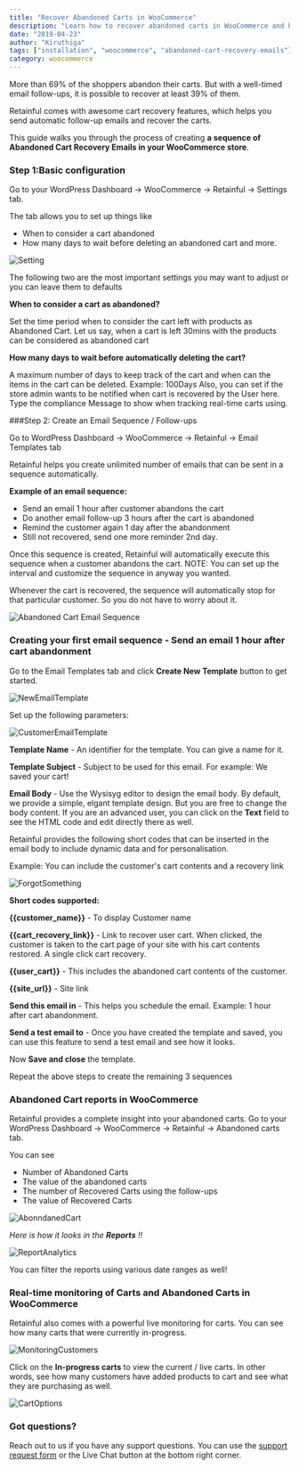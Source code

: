 ```yaml
---
title: "Recover Abandoned Carts in WooCommerce"
description: "Learn how to recover abandoned carts in WooCommerce and how to automatically send follow-up emails for cart abandonment"
date: "2019-04-23"
author: "Kiruthiga"
tags: ["installation", "woocommerce", "abandoned-cart-recovery-emails"]
category: woocommerce
---
```


More than 69% of the shoppers abandon their carts. But with a well-timed email follow-ups, it is possible to recover at least 39% of them.

Retainful comes with awesome cart recovery features, which helps you send automatic follow-up emails and recover the carts.

This guide walks you through the process of creating **a sequence of Abandoned Cart Recovery Emails in your WooCommerce store**.

### Step 1:Basic configuration

Go to your WordPress Dashboard -> WooCommerce -> Retainful -> Settings tab.

The tab allows you to set up things like
- When to consider a cart abandoned
- How many days to wait before deleting an abandoned cart 
and more.

![Setting](https://raw.githubusercontent.com/retainful/site-images/master/docs/abandoned-cart-recovery/setting.png)

The following two are the most important settings you may want to adjust or you can leave them to defaults

**When to consider a cart as abandoned?** 

Set the time period when to consider the cart left with products as Abandoned Cart. 
Let us say, when a cart is left 30mins with the products can be considered as abandoned cart

**How many days to wait before automatically deleting the cart?**

A maximum number of days to keep track of the cart and when can the items in the cart can be deleted.
Example: 100Days
Also, you can set if the store admin wants to be notified when cart is recovered by the User here.
Type the compliance Message to show when tracking real-time carts using.

###Step 2: Create an Email Sequence / Follow-ups

Go to WordPress Dashboard -> WooCommerce -> Retainful -> Email Templates tab

Retainful helps you create unlimited number of emails that can be sent in a sequence automatically.

**Example of an email sequence:**

- Send an email 1 hour after customer abandons the cart
- Do another email follow-up 3 hours after the cart is abandoned
- Remind the customer again 1 day after the abandonment
- Still not recovered, send one more reminder 2nd day.

Once this sequence is created, Retainful will automatically execute this sequence when a customer abandons the cart. 
NOTE: You can set up the interval and customize the sequence in anyway you wanted.

Whenever the cart is recovered, the sequence will automatically stop for that particular customer. So you do not have to worry about it.

![Abandoned Cart Email Sequence](https://raw.githubusercontent.com/retainful/site-images/master/docs/abandoned-cart-recovery/abandoned-cart-recovery-email-sequence.png)


### Creating your first email sequence - Send an email 1 hour after cart abandonment

Go to the Email Templates tab and click  **Create New Template** button to get started.


![NewEmailTemplate](https://raw.githubusercontent.com/retainful/site-images/master/docs/abandoned-cart-recovery/NewEmailTemplate.png)

Set up the following parameters:

![CustomerEmailTemplate](https://raw.githubusercontent.com/retainful/site-images/master/docs/abandoned-cart-recovery/EmailTemplate-for-customer.png)

**Template Name** - An identifier for the template. You can give a name for it. 

**Template Subject** - Subject to be used for this email. For example: We saved your cart! 

**Email Body** - Use the Wysisyg editor to design the email body. By default, we provide a simple, elgant template design. But you are free to change the body content. If you are an advanced user, you can click on the **Text** field to see the HTML code and edit directly there as well.

Retainful provides the following short codes that can be inserted in the email body to include dynamic data and for personalisation.

Example: You can include the customer's cart contents and a recovery link

![ForgotSomething](https://raw.githubusercontent.com/retainful/site-images/master/docs/abandoned-cart-recovery/ForgotSomething.png)

**Short codes supported:**

**{{customer_name}}** - To display Customer name

**{{cart_recovery_link}}** - Link to recover user cart. When clicked, the customer is taken to the cart page of your site with his cart contents restored. A single click cart recovery.

**{{user_cart}}** - This includes the abandoned cart contents of the customer.

**{{site_url}}** - Site link


**Send this email in** - This helps you schedule the email. Example: 1 hour after cart abandonment. 

**Send a test email to** - Once you have created the template and saved, you can use this feature to send a test email and see how it looks.

Now **Save and close** the template.

Repeat the above steps to create the remaining 3 sequences

### Abandoned Cart reports in WooCommerce

Retainful provides a complete insight into your abandoned carts.
Go to your WordPress Dashboard -> WooCommerce -> Retainful -> Abandoned carts tab.


You can see
- Number of Abandoned Carts
- The value of the abandoned carts
- The number of Recovered Carts using the follow-ups
- The value of Recovered Carts

![AbonndanedCart](https://raw.githubusercontent.com/retainful/site-images/master/docs/abandoned-cart-recovery/abondanedCarts.png)

<i>Here is how it looks in the **Reports** !!</i>

![ReportAnalytics](https://raw.githubusercontent.com/retainful/site-images/master/docs/abandoned-cart-recovery/Analytics.png)


You can filter the reports using various date ranges as well!


### Real-time monitoring of Carts and Abandoned Carts in WooCommerce

Retainful also comes with a powerful live monitoring for carts. You can see how many carts that were currently in-progress.

![MonitoringCustomers](https://raw.githubusercontent.com/retainful/site-images/master/docs/abandoned-cart-recovery/legends.png)

Click on the **In-progress carts** to view the current / live carts. In other words, see how many customers have added products to cart and see what they are purchasing as well.

![CartOptions](https://raw.githubusercontent.com/retainful/site-images/master/docs/abandoned-cart-recovery/cartOptions.png)


### Got questions?

Reach out to us if you have any support questions. You can use the [support request form](https://www.retainful.com/support) or the Live Chat button at the bottom right corner.
